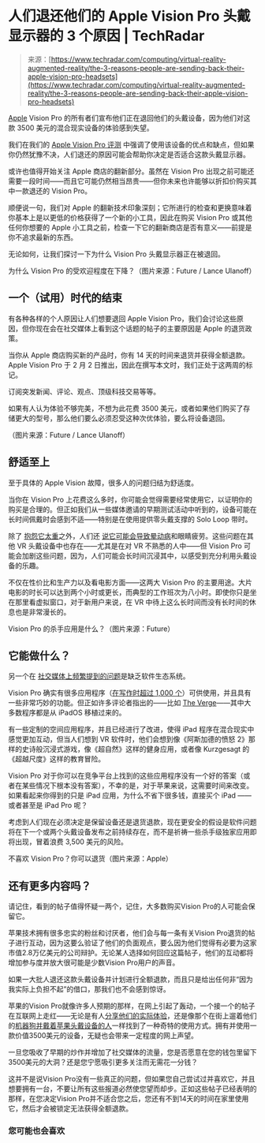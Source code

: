 <!--yml

类别：未分类

日期：2024-05-27 14:52:52

-->

# 人们退还他们的 Apple Vision Pro 头戴显示器的 3 个原因 | TechRadar

> 来源：[https://www.techradar.com/computing/virtual-reality-augmented-reality/the-3-reasons-people-are-sending-back-their-apple-vision-pro-headsets](https://www.techradar.com/computing/virtual-reality-augmented-reality/the-3-reasons-people-are-sending-back-their-apple-vision-pro-headsets)

[Apple](https://www.techradar.com/sg/tag/apple) Vision Pro 的所有者们宣布他们正在退回他们的头戴设备，因为他们对这款 3500 美元的混合现实设备的体验感到失望。

我们在我们的 [Apple Vision Pro 评测](https://www.techradar.com/computing/virtual-reality-augmented-reality/apple-vision-pro-review-the-spatial-computing-revolution-is-here-and-i-love-it) 中强调了使用该设备的优点和缺点，但如果你仍然犹豫不决，人们退还的原因可能会帮助你决定是否适合这款头戴显示器。

或许也值得开始关注 Apple 商店的翻新部分。虽然在 Vision Pro 出现之前可能还需要一段时间——而且它可能仍然相当昂贵——但你未来也许能够以折扣价购买其中一款退还的 Vision Pro。

顺便说一句，我们对 Apple 的翻新技术印象深刻；它所进行的检查和更换意味着你基本上是以更低的价格获得了一个新的小工具，因此在购买 Vision Pro 或其他任何你想要的 Apple 小工具之前，检查一下它的翻新商店是否有意义——前提是你不追求最新的东西。

无论如何，让我们探讨一下为什么 Vision Pro 头戴显示器正在被退回。

为什么 Vision Pro 的受欢迎程度在下降？（图片来源：Future / Lance Ulanoff）

## 一个（试用）时代的结束

有各种各样的个人原因让人们想要退回 Apple Vision Pro，我们会讨论这些原因，但你现在会在社交媒体上看到这个话题的帖子的主要原因是 Apple 的退货政策。

当你从 Apple 商店购买新的产品时，你有 14 天的时间来退货并获得全额退款。Apple Vision Pro 于 2 月 2 日推出，因此在撰写本文时，我们正处于这两周的标记。

订阅突发新闻、评论、观点、顶级科技交易等等。

如果有人认为体验不够完美，不想为此花费 3500 美元，或者如果他们购买了存储更大的型号，那么他们要么必须忍受这种次优体验，要么将设备退回。

（图片来源：Future / Lance Ulanoff）

## 舒适至上

至于具体的 Apple Vision 故障，很多人的问题归结为舒适度。

当你在 Vision Pro 上花费这么多时，你可能会觉得需要经常使用它，以证明你的购买是合理的。但正如我们从一些媒体邀请的早期测试活动中听到的，设备可能在长时间佩戴时会感到不适——特别是在使用提供零头戴支撑的 Solo Loop 带时。

除了 [抱怨它太重](https://twitter.com/schmanke/status/1757264358705389969)之外，人们还 [说它可能会导致晕动病](https://twitter.com/adampreiser/status/1755642955703218656)和眼睛疲劳。这些问题在其他 VR 头戴设备中也存在——尤其是在对 VR 不熟悉的人中——但 Vision Pro 可能会加剧这些问题，因为，人们可能会长时间沉浸其中，以感受到充分利用头戴设备的乐趣。

不仅在性价比和生产力以及看电影方面——这两大 Vision Pro 的主要用途。大片电影的时长可以达到两个小时或更长，而典型的工作班次为八小时。即使你只是坐在那里看虚拟窗口，对于新用户来说，在 VR 中待上这么长时间而没有长时间的休息也是非常漫长的。

Vision Pro 的杀手应用是什么？（图片来源：Future）

## 它能做什么？

另一个在 [社交媒体上频繁提到的问题](https://www.reddit.com/r/VisionPro/comments/1am37wt/why_i_am_tragically_returning/)是缺乏软件生态系统。

Vision Pro 确实有很多应用程序（[在写作时超过 1,000 个](https://www.techradar.com/computing/apple-vision-pro-hits-app-milestone-but-finding-them-is-still-a-nightmare)）可供使用，并且具有一些非常巧妙的功能。但正如许多评论者指出的——比如 [The Verge](https://www.theverge.com/24054862/apple-vision-pro-review-vr-ar-headset-features-price)——其中大多数程序都是从 iPadOS 移植过来的。

有一些定制的空间应用程序，并且已经进行了改进，使得 iPad 程序在混合现实中感觉更加互动，但当人们想到 VR 软件时，他们会想到像《阿斯加德的愤怒 2》那样的史诗般沉浸式游戏，像《超自然》这样的健身应用，或者像 Kurzgesagt 的《超越尺度》这样的教育冒险。

Vision Pro 对于你可以在竞争平台上找到的这些应用程序没有一个好的答案（或者在某些情况下根本没有答案），不幸的是，对于苹果来说，这需要时间来改变。如果看起来你得到的只是 iPad 应用，为什么不省下很多钱，直接买个 iPad —— 或者甚至是 iPad Pro 呢？

考虑到人们现在必须决定是保留设备还是退货退款，现在更安全的假设是软件问题将在下一个或两个头戴设备发布之前持续存在，而不是祈祷一些杀手级独家应用即将出现，冒着浪费 3,500 美元的风险。

不喜欢 Vision Pro？你可以退货（图片来源：Apple）

## 还有更多内容吗？

请记住，看到的帖子值得怀疑一两个，记住，大多数购买Vision Pro的人可能会保留它。

苹果技术拥有很多忠实的粉丝和讨厌者，他们会与每一条有关Vision Pro退货的帖子进行互动，因为这要么验证了他们的负面观点，要么因为他们觉得有必要为这家市值2.8万亿美元的公司辩护。无论某人选择如何回应这篇帖子，他们的互动都将增加参与度并放大很可能是少数Vision Pro用户的声音。

如果一大批人退还这款头戴设备并计划进行全额退款，而且只是给出任何非“因为我实际上负担不起”的借口，那我们也不会感到惊讶。

苹果的Vision Pro就像许多人预期的那样，在网上引起了轰动，一个接一个的帖子在互联网上走红——无论是有人[分享他们的实际体验](https://www.techradar.com/computing/virtual-reality-augmented-reality/mark-zuckerberg-thinks-the-meta-quest-3-is-better-than-vision-pro-and-hes-got-a-point)，还是像那个在街上遛着他们的[机器狗并戴着苹果头戴设备的人](https://www.tiktok.com/@zacalsop/video/7332159432366886176)一样找到了一种奇特的使用方式。拥有并使用一款价值3500美元的设备，无疑也会带来一定程度的网上声望。

一旦您吸收了早期的炒作并增加了社交媒体的流量，您是否愿意在您的钱包里留下3500美元的大洞？还是您宁愿吸引更多关注而无需花一分钱？

这并不是说Vision Pro没有一些真正的问题，但如果您自己尝试过并喜欢它，并且想要拥有一台，不要让所有这些报道必然使您望而却步。正如这些帖子已经表明的那样，在您决定Vision Pro并不适合您之后，您还有不到14天的时间在家里使用它，然后才会被锁定无法获得全额退款。

### 您可能也会喜欢
